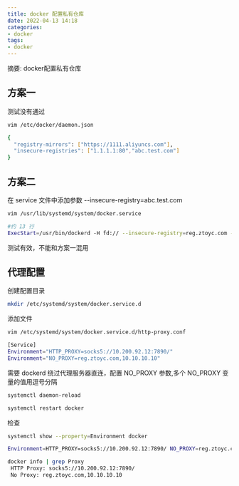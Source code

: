 ```yaml
---
title: docker 配置私有仓库
date: 2022-04-13 14:18
categories:
- docker
tags:
- docker
---
```

  
  
摘要: docker配置私有仓库
<!-- more -->

## 方案一

测试没有通过

```bash
vim /etc/docker/daemon.json

{
  "registry-mirrors": ["https://1111.aliyuncs.com"],
  "insecure-registries": ["1.1.1.1:80","abc.test.com"]
}
```

## 方案二

在 service 文件中添加参数  --insecure-registry=abc.test.com

```bash
vim /usr/lib/systemd/system/docker.service

#约 13 行
ExecStart=/usr/bin/dockerd -H fd:// --insecure-registry=reg.ztoyc.com --containerd=/run/containerd/containerd.sock
```

测试有效，不能和方案一混用

## 代理配置

创建配置目录

```bash
mkdir /etc/systemd/system/docker.service.d
```

添加文件

```bash
vim /etc/systemd/system/docker.service.d/http-proxy.conf

[Service]
Environment="HTTP_PROXY=socks5://10.200.92.12:7890/"
Environment="NO_PROXY=reg.ztoyc.com,10.10.10.10"
```

需要 dockerd 绕过代理服务器直连，配置 NO_PROXY 参数,多个 NO_PROXY 变量的值用逗号分隔

```bash
systemctl daemon-reload

systemctl restart docker
```

检查

```bash
systemctl show --property=Environment docker

Environment=HTTP_PROXY=socks5://10.200.92.12:7890/ NO_PROXY=reg.ztoyc.com,10.10.10.10
```

```bash
docker info | grep Proxy
 HTTP Proxy: socks5://10.200.92.12:7890/
 No Proxy: reg.ztoyc.com,10.10.10.10

```

